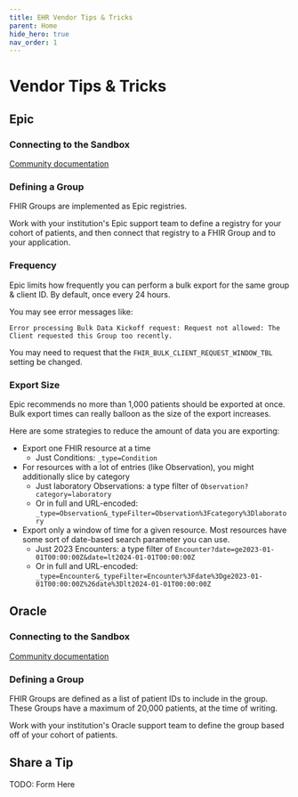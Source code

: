 ```yaml
---
title: EHR Vendor Tips & Tricks
parent: Home
hide_hero: true
nav_order: 1
---
```


# Vendor Tips & Tricks

## Epic

### Connecting to the Sandbox
[Community documentation](sandboxes.md#epic)

### Defining a Group

FHIR Groups are implemented as Epic registries.

Work with your institution's Epic support team to define a registry for your cohort of
patients, and then connect that registry to a FHIR Group and to your application.

### Frequency

Epic limits how frequently you can perform a bulk export for the same group & client ID.
By default, once every 24 hours.

You may see error messages like:
```
Error processing Bulk Data Kickoff request: Request not allowed: The Client requested this Group too recently.
```

You may need to request that the `FHIR_BULK_CLIENT_REQUEST_WINDOW_TBL` setting be changed.

### Export Size

Epic recommends no more than 1,000 patients should be exported at once.
Bulk export times can really balloon as the size of the export increases.

Here are some strategies to reduce the amount of data you are exporting:
- Export one FHIR resource at a time
  - Just Conditions: `_type=Condition`
- For resources with a lot of entries (like Observation),
  you might additionally slice by category
  - Just laboratory Observations: a type filter of `Observation?category=laboratory`
  - Or in full and URL-encoded: `_type=Observation&_typeFilter=Observation%3Fcategory%3Dlaboratory`
- Export only a window of time for a given resource.
  Most resources have some sort of date-based search parameter you can use.
  - Just 2023 Encounters: a type filter of
  `Encounter?date=ge2023-01-01T00:00:00Z&date=lt2024-01-01T00:00:00Z`
  - Or in full and URL-encoded: `_type=Encounter&_typeFilter=Encounter%3Fdate%3Dge2023-01-01T00:00:00Z%26date%3Dlt2024-01-01T00:00:00Z`

## Oracle

### Connecting to the Sandbox
[Community documentation](sandboxes.md#cerner)

### Defining a Group

FHIR Groups are defined as a list of patient IDs to include in the group.
These Groups have a maximum of 20,000 patients, at the time of writing. 

Work with your institution's Oracle support team to define the group based off of
your cohort of patients.

## Share a Tip
TODO: Form Here